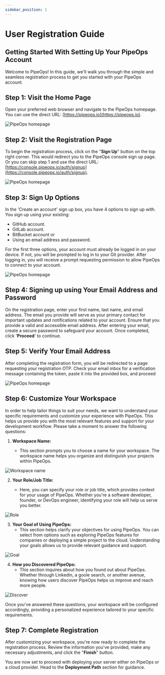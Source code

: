 ```yaml
---
sidebar_position: 1
---
```


# User Registration Guide

## Getting Started With Setting Up Your PipeOps Account

Welcome to PipeOps! In this guide, we'll walk you through the simple and seamless registration process to get you started with your PipeOps account.

## Step 1: Visit the Home Page

Open your preferred web browser and navigate to the PipeOps homepage. You can use the direct URL: [https://pipeops.io](https://pipeops.io).

![PipeOps homepage](https://pub-30c11acc143348fcae20835653c5514d.r2.dev//20/25/homepage_d3d284d5fd.png)

## Step 2: Visit the Registration Page

To begin the registration process, click on the "**Sign Up**" button on the top right corner. This would redirect you to the PipeOps console sign up page. Or you can skip step 1 and use the direct URL: [https://console.pipeops.io/auth/signup](https://console.pipeops.io/auth/signup).

![PipeOps homepage](https://pub-30c11acc143348fcae20835653c5514d.r2.dev//20/25/homepage1_331e37d64b.png)

## Step 3: Sign Up Options

In the 'Create an account' sign up box, you have 4 options to sign up with. You sign up using your existing:

- GitHub account.
- GitLab account.
- BitBucket account or
- Using an email address and password.

For the first three options, your account must already be logged in on your device. If not, you will be prompted to log in to your Git provider. After logging in, you will receive a prompt requesting permission to allow PipeOps to connect to your account.

![PipeOps homepage](https://d23lxlhhocltbo.cloudfront.net/wp-content/uploads/2024/06/28014413/Screenshot-2024-06-27-223350.png)

## Step 4: Signing up using Your Email Address and Password

On the registration page, enter your first name, last name, and email address. The email you provide will serve as your primary contact for important updates and notifications related to your account. Ensure that you provide a valid and accessible email address. After entering your email, create a secure password to safeguard your account. Once completed, click '**Proceed**' to continue.

## Step 5: Verify Your Email Address

After completing the registration form, you will be redirected to a page requesting your registration OTP. Check your email inbox for a verification message containing the token, paste it into the provided box, and proceed

![PipeOps homepage](https://pub-30c11acc143348fcae20835653c5514d.r2.dev//20/25/otp_a12ad0250c.png)

## Step 6: Customize Your Workspace

In order to help tailor things to suit your needs, we want to understand your specific requirements and customize your experience with PipeOps. This helps us provide you with the most relevant features and support for your development workflow. Please take a moment to answer the following questions:

1. **Workspace Name:**

   - This section prompts you to choose a name for your workspace. The workspace name helps you organize and distinguish your projects within PipeOps.

![Workspace name](https://pub-30c11acc143348fcae20835653c5514d.r2.dev//20/25/workspace_76e1748c31.png)

2. **Your Role/Job Title:**

   - Here, you can specify your role or job title, which provides context for your usage of PipeOps. Whether you're a software developer, founder, or DevOps engineer, identifying your role will help us serve you better.

![Role](https://pub-30c11acc143348fcae20835653c5514d.r2.dev//20/25/role_e2a25cc747.png)

3. **Your Goal of Using PipeOps:**
   - This section helps clarify your objectives for using PipeOps. You can select from options such as exploring PipeOps features for companies or deploying a simple project to the cloud. Understanding your goals allows us to provide relevant guidance and support.

![Goal](https://d23lxlhhocltbo.cloudfront.net/wp-content/uploads/2024/06/28015249/2-2.png)

4. **How you Discovered PipeOps:**
   - This section inquires about how you found out about PipeOps. Whether through Linkedin, a goole search, or another avenue, knowing how users discover PipeOps helps us improve and reach more people.

![Discover ](https://pub-30c11acc143348fcae20835653c5514d.r2.dev//20/25/discover_419f076830.png)

Once you've answered these questions, your workspace will be configured accordingly, providing a personalized experience tailored to your specific requirements.

## Step 7: Complete Registration

After customizing your workspace, you're now ready to complete the registration process. Review the information you've provided, make any necessary adjustments, and click the "**Finish**" button.

You are now set to proceed with deploying your server either on PipeOps or a cloud provider. Head to the **Deployment Path** section for guidance.
